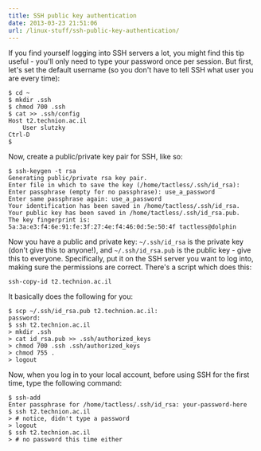 ```yaml
---
title: SSH public key authentication
date: 2013-03-23 21:51:06
url: /linux-stuff/ssh-public-key-authentication/
---
```


If you find yourself logging into SSH servers a lot, you might find this tip
useful - you'll only need to type your password once per session. But first,
let's set the default username (so you don't have to tell SSH what user you are
every time):

<!-- markdownlint-disable MD010 -->

```console
$ cd ~
$ mkdir .ssh
$ chmod 700 .ssh
$ cat >> .ssh/config
Host t2.technion.ac.il
	User slutzky
Ctrl-D
$
```

Now, create a public/private key pair for SSH, like so:

```console
$ ssh-keygen -t rsa
Generating public/private rsa key pair.
Enter file in which to save the key (/home/tactless/.ssh/id_rsa): 
Enter passphrase (empty for no passphrase): use_a_password
Enter same passphrase again: use_a_password
Your identification has been saved in /home/tactless/.ssh/id_rsa.
Your public key has been saved in /home/tactless/.ssh/id_rsa.pub.
The key fingerprint is:
5a:3a:e3:f4:6e:91:fe:3f:27:4e:f4:46:0d:5e:50:4f tactless@dolphin
```

Now you have a public and private key: `~/.ssh/id_rsa` is the private key
(don't give this to anyone!), and `~/.ssh/id_rsa.pub` is the public key - give
this to everyone. Specifically, put it on the SSH server you want to log into,
making sure the permissions are correct. There's a script which does this:

```shell
ssh-copy-id t2.technion.ac.il
```

It basically does the following for you:

```console
$ scp ~/.ssh/id_rsa.pub t2.technion.ac.il:
password:
$ ssh t2.technion.ac.il
> mkdir .ssh
> cat id_rsa.pub >> .ssh/authorized_keys
> chmod 700 .ssh .ssh/authorized_keys
> chmod 755 .
> logout
```

Now, when you log in to your local account, before using SSH for the first time,
type the following command:

```console
$ ssh-add
Enter passphrase for /home/tactless/.ssh/id_rsa: your-password-here
$ ssh t2.technion.ac.il
> # notice, didn't type a password
> logout
$ ssh t2.technion.ac.il
> # no password this time either
```

